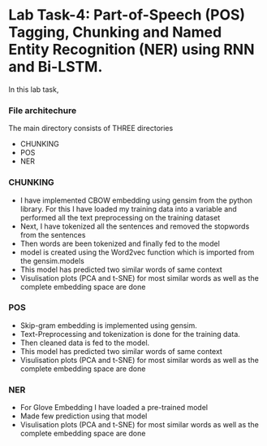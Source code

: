 # Lab Task-4: Part-of-Speech (POS) Tagging, Chunking and Named Entity Recognition (NER) using RNN and Bi-LSTM.

In this lab task, 

### File architechure

The main directory consists of THREE directories
- CHUNKING
- POS
- NER

### CHUNKING

- I have implemented CBOW embedding using gensim from the python library. For this I have loaded my training data into a variable and performed all the text preprocessing on the training dataset
- Next, I have tokenized all the sentences and removed the stopwords from the sentences 
- Then words are been tokenized and finally fed to the model
- model is created using the Word2vec function which is imported from the gensim.models
- This model has predicted two similar words of same context
- Visulisation plots (PCA and t-SNE) for most similar words as well as the complete embedding space are done

### POS

- Skip-gram embedding is implemented using gensim. 
- Text-Preprocessing and tokenization is done for the training data.
- Then cleaned data is fed to the model.
- This model has predicted two similar words of same context
- Visulisation plots (PCA and t-SNE) for most similar words as well as the complete embedding space are done

### NER

- For Glove Embedding I have loaded a pre-trained model 
- Made few prediction using that model
- Visulisation plots (PCA and t-SNE) for most similar words as well as the complete embedding space are done
